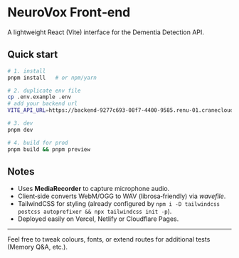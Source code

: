 # NeuroVox Front‑end

A lightweight React (Vite) interface for the Dementia Detection API.

## Quick start
```bash
# 1. install
pnpm install   # or npm/yarn

# 2. duplicate env file
cp .env.example .env
# add your backend url
VITE_API_URL=https://backend-9277c693-08f7-4400-9585.renu-01.cranecloud.io

# 3. dev
pnpm dev

# 4. build for prod
pnpm build && pnpm preview
```

## Notes
- Uses **MediaRecorder** to capture microphone audio.
- Client‑side converts WebM/OGG to WAV (librosa‑friendly) via *wavefile*.
- TailwindCSS for styling (already configured by `npm i -D tailwindcss postcss autoprefixer && npx tailwindcss init -p`).
- Deployed easily on Vercel, Netlify or Cloudflare Pages.

---
Feel free to tweak colours, fonts, or extend routes for additional tests (Memory Q&A, etc.).
